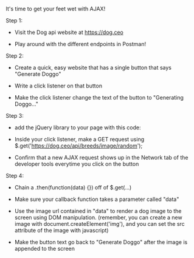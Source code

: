 It's time to get your feet wet with AJAX!

Step 1:

- Visit the Dog api website at https://dog.ceo 

- Play around with the different endpoints in Postman!

Step 2:

- Create a quick, easy website that has a single button that says "Generate Doggo"

- Write a click listener on that button 

- Make the click listener change the text of the button to "Generating Doggo..."

Step 3:

- add the jQuery library to your page with this code:
<script src="https://ajax.googleapis.com/ajax/libs/jquery/3.4.1/jquery.min.js"></script>

- Inside your click listener, make a GET request using $.get('https://dog.ceo/api/breeds/image/random'); 

- Confirm that a new AJAX request shows up in the Network tab of the developer tools everytime you click on the button

Step 4:

- Chain a .then(function(data) {}) off of $.get(...) 

- Make sure your callback function takes a parameter called "data"

- Use the image url contained in "data" to render a dog image to the screen using DOM manipulation. (remember, you can create a new image with document.createElement('img'), and you can set the src attribute of the image with javascript)

- Make the button text go back to "Generate Doggo" after the image is appended to the screen
